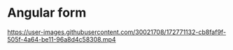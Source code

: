 # Angular form


https://user-images.githubusercontent.com/30021708/172771132-cb8faf9f-505f-4a64-be11-96a8d4c58308.mp4

